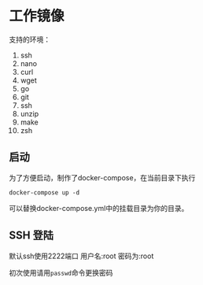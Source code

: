 # 工作镜像

支持的环境：

1. ssh
2. nano
3. curl
4. wget
5. go
6. git
7. ssh
8. unzip
9. make
10. zsh

## 启动

为了方便启动，制作了docker-compose，在当前目录下执行

```shell
docker-compose up -d
```

可以替换docker-compose.yml中的挂载目录为你的目录。

## SSH 登陆

默认ssh使用2222端口
用户名:root
密码为:root

初次使用请用`passwd`命令更换密码
